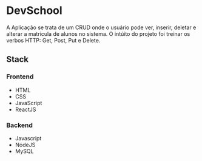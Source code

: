 # DevSchool

A Aplicação se trata de um CRUD onde o usuário pode ver, inserir, deletar e alterar a matricula de alunos no sistema. O intúito do projeto foi treinar os verbos HTTP: Get, Post, Put e Delete.  


## Stack


### Frontend

- HTML
- CSS
- JavaScript
- ReactJS

### Backend

- Javascript
- NodeJS
- MySQL
